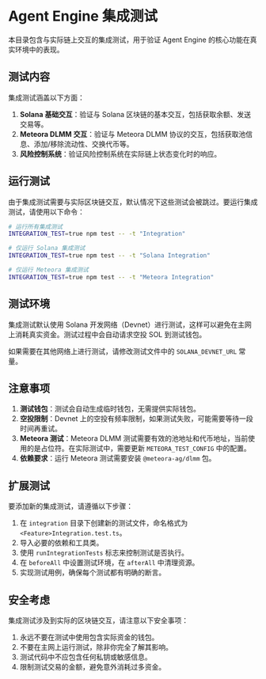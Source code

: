 # Agent Engine 集成测试

本目录包含与实际链上交互的集成测试，用于验证 Agent Engine 的核心功能在真实环境中的表现。

## 测试内容

集成测试涵盖以下方面：

1. **Solana 基础交互**：验证与 Solana 区块链的基本交互，包括获取余额、发送交易等。
2. **Meteora DLMM 交互**：验证与 Meteora DLMM 协议的交互，包括获取池信息、添加/移除流动性、交换代币等。
3. **风险控制系统**：验证风险控制系统在实际链上状态变化时的响应。

## 运行测试

由于集成测试需要与实际区块链交互，默认情况下这些测试会被跳过。要运行集成测试，请使用以下命令：

```bash
# 运行所有集成测试
INTEGRATION_TEST=true npm test -- -t "Integration"

# 仅运行 Solana 集成测试
INTEGRATION_TEST=true npm test -- -t "Solana Integration"

# 仅运行 Meteora 集成测试
INTEGRATION_TEST=true npm test -- -t "Meteora Integration"
```

## 测试环境

集成测试默认使用 Solana 开发网络（Devnet）进行测试，这样可以避免在主网上消耗真实资金。测试过程中会自动请求空投 SOL 到测试钱包。

如果需要在其他网络上进行测试，请修改测试文件中的 `SOLANA_DEVNET_URL` 常量。

## 注意事项

1. **测试钱包**：测试会自动生成临时钱包，无需提供实际钱包。
2. **空投限制**：Devnet 上的空投有频率限制，如果测试失败，可能需要等待一段时间再重试。
3. **Meteora 测试**：Meteora DLMM 测试需要有效的池地址和代币地址，当前使用的是占位符。在实际测试中，需要更新 `METEORA_TEST_CONFIG` 中的配置。
4. **依赖要求**：运行 Meteora 测试需要安装 `@meteora-ag/dlmm` 包。

## 扩展测试

要添加新的集成测试，请遵循以下步骤：

1. 在 `integration` 目录下创建新的测试文件，命名格式为 `<Feature>Integration.test.ts`。
2. 导入必要的依赖和工具类。
3. 使用 `runIntegrationTests` 标志来控制测试是否执行。
4. 在 `beforeAll` 中设置测试环境，在 `afterAll` 中清理资源。
5. 实现测试用例，确保每个测试都有明确的断言。

## 安全考虑

集成测试涉及到实际的区块链交互，请注意以下安全事项：

1. 永远不要在测试中使用包含实际资金的钱包。
2. 不要在主网上运行测试，除非你完全了解其影响。
3. 测试代码中不应包含任何私钥或敏感信息。
4. 限制测试交易的金额，避免意外消耗过多资金。
